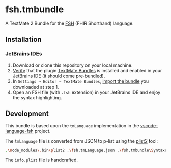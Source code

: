 # fsh.tmbundle

A TextMate 2 Bundle for the [FSH](https://build.fhir.org/ig/HL7/fhir-shorthand/index.html) (FHIR Shorthand) language.

## Installation

### JetBrains IDEs

1. Download or clone this repository on your local machine.
2. [Verify](https://www.jetbrains.com/help/idea/textmate.html#enable-the-plugin) that the plugin
   [TextMate Bundles](https://plugins.jetbrains.com/plugin/7221-textmate-bundles) is installed and enabled in your 
   JetBrains IDE (it should come pre-bundled).
3. In `Settings → Editor → TextMate Bundles`,
   [import the bundle](https://www.jetbrains.com/help/idea/textmate.html#import-textmate-bundles) you downloaded at 
   step 1.
4. Open an FSH file (with `.fsh` extension) in your JetBrains IDE and enjoy the syntax highlighting.

## Development

This bundle is based upon the `tmLanguage` implementation in the 
[vscode-language-fsh](https://github.com/standardhealth/vscode-language-fsh) project.

The `tmLanguage` file is converted from JSON to p-list using the [plist2](https://github.com/wareset/plist2) tool:

```bash
.\node_modules\.bin\plist2 .\fsh.tmLanguage.json .\fsh.tmbundle\Syntaxes\fsh.tmLanguage
```

The `info.plist` file is handcrafted.